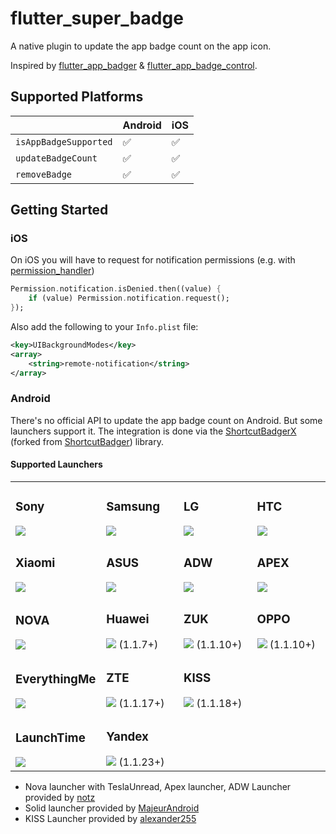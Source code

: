 # flutter_super_badge

A native plugin to update the app badge count on the app icon.

Inspired by [flutter_app_badger][flutter_app_badger] & [flutter_app_badge_control][flutter_app_badge_control].

## Supported Platforms

|                       | Android | iOS |
| --------------------- | ------- | --- |
| `isAppBadgeSupported` | ✅      | ✅  |
| `updateBadgeCount`    | ✅      | ✅  |
| `removeBadge`         | ✅      | ✅  |

## Getting Started

### iOS

On iOS you will have to request for notification permissions (e.g. with [permission_handler][permission_handler])

```dart
Permission.notification.isDenied.then((value) {
    if (value) Permission.notification.request();
});
```

Also add the following to your `Info.plist` file:

```xml
<key>UIBackgroundModes</key>
<array>
    <string>remote-notification</string>
</array>
```

### Android

There's no official API to update the app badge count on Android. But some launchers support it. The integration is done via the [ShortcutBadgerX][shortcutbadgerx] (forked from [ShortcutBadger][shortcutbadger]) library.

#### Supported Launchers

<table>
    <tr>
        <td width="130">
            <h3>Sony</h3>
            <img src="https://raw.github.com/leolin310148/ShortcutBadger/master/screenshots/ss_sony.png"/>
        </td>
        <td width="130">
            <h3>Samsung</h3>
            <img src="https://raw.github.com/leolin310148/ShortcutBadger/master/screenshots/ss_samsung.png"/>
        </td>
        <td width="130">
            <h3>LG</h3>
            <img src="https://raw.github.com/leolin310148/ShortcutBadger/master/screenshots/ss_lg.png"/>
        </td>
        <td width="130">
            <h3>HTC</h3>
            <img src="https://raw.github.com/leolin310148/ShortcutBadger/master/screenshots/ss_htc.png"/>
        </td>
    </tr>
    <tr>
        <td width="130">
            <h3>Xiaomi</h3>
            <img src="https://raw.github.com/leolin310148/ShortcutBadger/master/screenshots/ss_xiaomi.png"/>
        </td>
        <td width="130">
            <h3>ASUS</h3>
            <img src="https://raw.github.com/leolin310148/ShortcutBadger/master/screenshots/ss_asus.png"/>
        </td>
        <td width="130">
            <h3>ADW</h3>
            <img src="https://raw.github.com/leolin310148/ShortcutBadger/master/screenshots/ss_adw.png"/>
        </td>
        <td width="130">
            <h3>APEX</h3>
            <img src="https://raw.github.com/leolin310148/ShortcutBadger/master/screenshots/ss_apex.png"/>
        </td>
    <tr>
        <td width="130">
            <h3>NOVA</h3>
            <img src="https://raw.github.com/leolin310148/ShortcutBadger/master/screenshots/ss_nova.png"/>
        </td>
        <td width="130">
            <h3>Huawei</h3>
            <img src="https://raw.github.com/leolin310148/ShortcutBadger/master/screenshots/ss_huawei.png"/>
            (1.1.7+)
        </td>
        <td width="130">
            <h3>ZUK</h3>
            <img src="https://raw.github.com/leolin310148/ShortcutBadger/master/screenshots/ss_zuk.png"/>
            (1.1.10+)
        </td>
        <td width="130">
            <h3>OPPO</h3>
            <img src="https://raw.githubusercontent.com/leolin310148/ShortcutBadger/master/screenshots/ss_oppo.png"/>
            (1.1.10+)
        </td>
    </tr>
    <tr>
        <td width="130">
            <h3>EverythingMe</h3>
            <img src="https://raw.github.com/leolin310148/ShortcutBadger/master/screenshots/ss_evme.png"/>
        </td>
        <td width="130">
            <h3>ZTE</h3>
            <img src="https://raw.github.com/leolin310148/ShortcutBadger/master/screenshots/ss_zte.png"/>
            (1.1.17+)
        </td>
        <td width="260" colspan="2">
            <h3>KISS</h3>
            <img src="https://raw.github.com/leolin310148/ShortcutBadger/master/screenshots/ss_kiss.png"/>
            (1.1.18+)
        </td>
    </tr>
    <tr>
        <td width="130">
            <h3>LaunchTime</h3>
            <img src="https://raw.github.com/leolin310148/ShortcutBadger/master/screenshots/ss_launchtime.png"/>
        </td>
        <td width="130">
            <h3>Yandex</h3>
            <img src="https://raw.github.com/leolin310148/ShortcutBadger/master/screenshots/ss_yandex.png"/>
            (1.1.23+)
        </td>
    </tr>
</table>

* Nova launcher with TeslaUnread, Apex launcher, ADW Launcher provided by [notz](https://github.com/notz)
* Solid launcher provided by [MajeurAndroid](https://github.com/MajeurAndroid)
* KISS Launcher provided by [alexander255](https://github.com/alexander255)


[flutter_app_badger]: https://pub.dev/packages/flutter_app_badger
[flutter_app_badge_control]: https://pub.dev/packages/flutter_app_badge_control
[permission_handler]: https://pub.dev/packages/permission_handler
[shortcutbadgerx]: https://github.com/rlgo/ShortcutBadgerX
[shortcutbadger]: https://github.com/leolin310148/ShortcutBadger